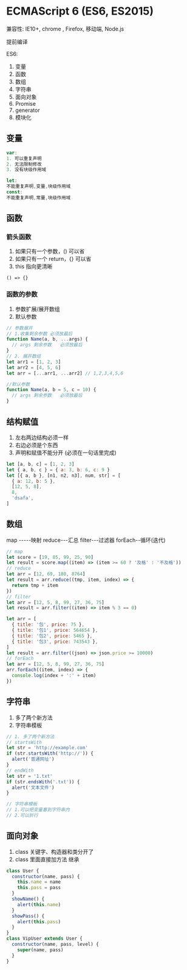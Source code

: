 # ECMAScript 6 (ES6, ES2015)

兼容性: IE10+, chrome , Firefox, 移动端, Node.js

提前编译

ES6:

1. 变量
2. 函数
3. 数组
4. 字符串
5. 面向对象
6. Promise
7. generator
8. 模块化

## 变量

```js
var:
1. 可以重复声明
2. 无法限制修改
3. 没有块级作用域
```

```js
let:
不能重复声明,变量,块级作用域
const:
不能重复声明,常量,块级作用域
```

## 函数

### 箭头函数

1. 如果只有一个参数，() 可以省
2. 如果只有一个 return，{} 可以省
3. this 指向更清晰

```
() => {}
```

### 函数的参数

1. 参数扩展/展开数组
2. 默认参数

```js
// 参数展开
// 1.收集剩余参数 必须放最后
function Name(a, b, ...args) {
  // args 剩余参数   必须放最后
}
// 2. 展开数组
let arr1 = [1, 2, 3]
let arr2 = [4, 5, 6]
let arr = [...arr1, ...arr2] // 1,2,3,4,5,6
```

```js
//默认参数
function Name(a, b = 5, c = 10) {
  // args 剩余参数   必须放最后
}
```

## 结构赋值

1. 左右两边结构必须一样
2. 右边必须是个东西
3. 声明和赋值不能分开 (必须在一句话里完成)

```js
let [a, b, c] = [1, 2, 3]
let { a, b, c } = { a: 3, b: 6, c: 9 }
let [{ a, b }, [n1, n2, n3], num, str] = [
  { a: 12, b: 5 },
  [12, 5, 8],
  8,
  'dsafa',
]
```

## 数组

map -----映射
reduce---汇总
filter---过滤器
forEach--循环(迭代)

```js
// map
let score = [19, 85, 99, 25, 90]
let result = score.map((item) => (item >= 60 ? '及格' : '不及格'))
// reduce
let arr = [12, 69, 180, 8764]
let result = arr.reduce((tmp, item, index) => {
  return tmp + item
})
// filter
let arr = [12, 5, 8, 99, 27, 36, 75]
let result = arr.filter((item) => item % 3 == 0)

let arr = [
  { title: '包', price: 75 },
  { title: '包1', price: 564654 },
  { title: '包2', price: 5465 },
  { title: '包3', price: 743543 },
]
let result = arr.filter((json) => json.price >= 10000)
// forEach
let arr = [12, 5, 8, 99, 27, 36, 75]
arr.forEach((item, index) => {
  console.log(index + ':' + item)
})
```

## 字符串

1. 多了两个新方法
2. 字符串模板

```js
// 1. 多了两个新方法
// startsWith
let str = 'http://example.com'
if (str.startsWith('http://')) {
  alert('普通网址')
}
// endWith
let str = '1.txt'
if (str.endsWith('.txt')) {
  alert('文本文件')
}

// 字符串模板
// 1.可以把变量塞到字符串内
// 2.可以折行
```

## 面向对象

1. class 关键字、构造器和类分开了
2. class 里面直接加方法
   继承

```js
class User {
  constructor(name, pass) {
    this.name = name
    this.pass = pass
  }
  showName() {
    alert(this.name)
  }
  showPass() {
    alert(this.pass)
  }
}
class VipUser extends User {
  constructor(name, pass, level) {
    super(name, pass)
  }
}
```
